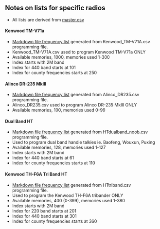 ## Notes on lists for specific radios

* All lists are derived from [master.csv](https://github.com/bhhoyer/SJACSflist/blob/master/master.csv)


#### Kenwood TM-V71a

* [Markdown file frequency list](https://github.com/bhhoyer/SJACSflist/blob/master/reffiles/KW_TMV71A.md) generated from Kenwood_TM-V71A.csv programming file.
* Kenwood_TM-V71A.csv used to program Kenwood TM-V71a ONLY
* Available memories, 1000, memories used 1-300
* Index starts with 2M band
* Index for 440 band starts at 101
* Index for county frequencies starts at 250

#### Alinco DR-235 MkIII

* [Markdown file frequency list](https://github.com/bhhoyer/SJACSflist/blob/master/reffiles/AL_DR235.md) generated from Alinco_DR235.csv programming file.
* Alinco_DR235.csv used to program Alinco DR-235 MkIII ONLY
* Available memories, 100, memories used 0-99

#### Dual Band HT
* [Markdown file frequency list](https://github.com/bhhoyer/SJACSflist/blob/master/reffiles/HTdualband.md) generated from HTdualband_noob.csv programming file.
* Used to program dual band handie talkies ie. Baofeng, Wouxun, Puxing
* Available memories, 128, memories used 1-127
* Index starts with 2M band
* Index for 440 band starts at 61
* Index for county frequencies starts at 110

#### Kenwood TH-F6A Tri Band HT

* [Markdown file frequency list](https://github.com/bhhoyer/SJACSflist/blob/master/reffiles/KW_TH-F6A.md) generated from HTtriband.csv programming file.
* Used to program the Kenwood TH-F6A tribander ONLY
* Available memories, 400 (0-399), memories used 1-380
* Index starts with 2M band
* Index for 220 band starts at 201
* Index for 440 band starts at 301
* Index for county frequencies starts at 360